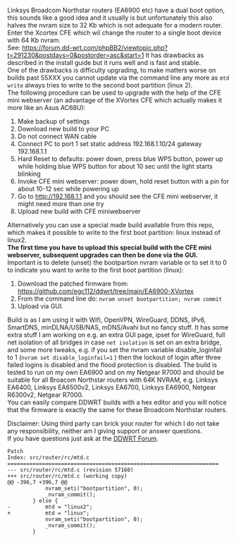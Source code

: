 Linksys Broadcom Northstar routers (EA6900 etc) have a dual boot option, this sounds like a good idea and it usually is but unfortunately this also halves the nvram size to 32 Kb which is not adequate for a modern router.  
Enter the Xcortex CFE which wil change the router to a single boot device with 64 Kb nvram.   
See: https://forum.dd-wrt.com/phpBB2/viewtopic.php?t=291230&postdays=0&postorder=asc&start=1 It has drawbacks as described in the install guide but it runs well and is fast and stable.  
One of the drawbacks is difficulty upgrading, to make matters worse on builds past 55XXX you cannot update via the command line any more as `mtd write` always tries to write to the second boot partition (linux 2).  
The following procedure can be used to upgrade with the help of the CFE mini webserver (an advantage of the XVortex CFE which actually makes it more like an Asus AC68U):  
1.	Make backup of settings  
2.	Download new build to your PC  
3.	Do not connect WAN cable  
4.	Connect PC to port 1 set static address 192.168.1.10/24 gateway 192.168.1.1  
5.	Hard Reset to defaults: power down, press blue WPS button, power up while holding blue WPS button for about 10 sec until the light starts blinking 
6.	Invoke CFE mini webserver: power down, hold reset button with a pin for about 10-12 sec while powering up  
7.	Go to http://192.168.1.1 and you should see the CFE mini webserver, it might need more than one try  
8.	Upload new build with CFE miniwebserver

Alternatively you can use a special made build available from this repo, which makes it possible to write to the first boot partition: linux instead of linux2.  
**The first time you have to upload this special build with the CFE mini webserver, subsequent upgrades can then be done via the GUI.**  
Important is to delete (unset) the bootpartion nvram variable or to set it to 0 to indicate you want to write to the first boot partition (linux): 
1. Download the patched firmware from: https://github.com/egc112/ddwrt/tree/main/EA6900-XVortex  
2. From the command line do: `nvram unset bootpartition; nvram commit`  
3. Upload via GUI.  
  
Build is as I am using it with Wifi, OpenVPN, WireGuard, DDNS, IPv6, SmartDNS, minDLNA/USB/NAS, mDNS/Avahi but no fancy stuff.
It has some extra stuff I am working on e.g. an extra GUI page, ipset for WireGuard, full net isolation of all bridges in case `net isolation` is set on an extra bridge, and some more tweaks, e.g. if you set the nvram variable disable_loginfail to 1 (`nvram set disable_loginfail=1` ) then the lockout of login after three failed logins is disabled and the flood protection is disabled.
The build is tested to run on my own EA6900 and on my Netgear R7000 and should be suitable for all Broacom Northstar routers with 64K NVRAM, e.g. Linksys EA6400, Linksys EA6500v2, Linksys EA6700, Linksys EA6900, Netgear R6300v2, Netgear R7000.   
You can easily compare DDWRT builds with a hex editor and you will notice that the firmware is exactly the same for these Broadcom Northstar routers.    

Disclaimer: Using third party can brick your router for which I do not take any responsibility, neither am I giving support or answer questions.  
If you have questions just ask at the [DDWRT Forum](https://forum.dd-wrt.com/phpBB2/index.php).  
  
```
Patch
Index: src/router/rc/mtd.c
===================================================================
--- src/router/rc/mtd.c	(revision 57160)
+++ src/router/rc/mtd.c	(working copy)
@@ -396,7 +396,7 @@
 			nvram_seti("bootpartition", 0);
 			_nvram_commit();
 		} else {
-			mtd = "linux2";
+			mtd = "linux";
 			nvram_seti("bootpartition", 0);
 			_nvram_commit();
 		}
```
